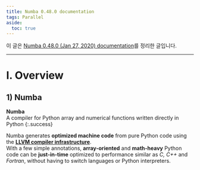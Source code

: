 ```yaml
---
title: Numba 0.48.0 documentation
tags: Parallel
aside:
  toc: true
---
```


이 글은 [Numba 0.48.0 (Jan 27, 2020) documentation](http://numba.pydata.org/numba-doc/latest/index.html)를 정리한 글입니다.

<!--more-->
---

# I. Overview
## 1) Numba
**Numba**  
A compiler for Python array and numerical functions written directly in Python
{:.success}

Numba generates **optimized machine code** from pure Python code using the **[LLVM compiler infrastructure](http://llvm.org/)**.  
With a few simple annotations, **array-oriented** and **math-heavy** Python code can be **just-in-time** optimized to performance similar as *C, C++*  and *Fortran*, without having to switch languages or Python interpreters.


